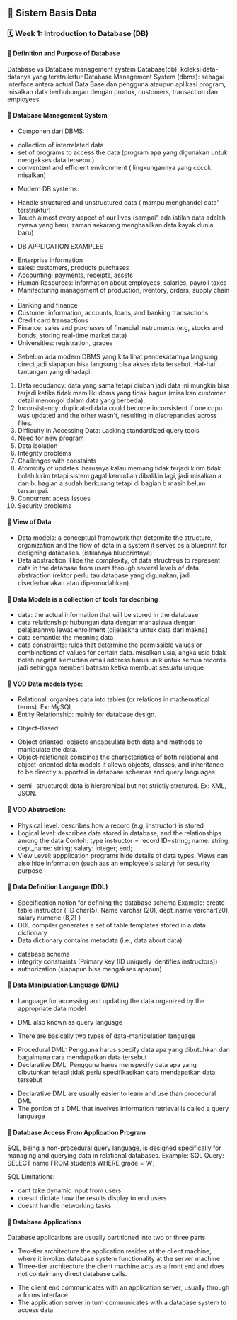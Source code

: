 ## 📘 Sistem Basis Data

### 🗓️ Week 1: Introduction to Database (DB)

#### 📍 Definition and Purpose of Database
Database vs Database management system
Database(db): koleksi data-datanya yang terstrukstur
Database Management System (dbms): sebagai interface antara actual Data Base dan pengguna ataupun aplikasi program, misalkan data berhubungan dengan produk, customers, transaction dan employees.

#### 📍 Database Management System
- Componen dari DBMS:
* collection of interrelated data
* set of programs to access the data (program apa yang digunakan untuk mengakses data tersebut)
* conventent and efficient environment ( lingkungannya yang cocok misalkan)

- Modern DB systems:
* Handle structured and unstructured data ( mampu menghandel data" terstruktur)
* Touch almost every aspect of our lives (sampai" ada istilah data adalah nyawa yang baru, zaman sekarang menghasilkan data kayak dunia baru)

- DB APPLICATION EXAMPLES
* Enterprise information
* sales: customers, products purchases
* Accounting: payments, receipts, assets
* Human Resources: Information about employees, salaries, payroll taxes
* Manifacturing management of production, iventory, orders, supply chain .
* Banking and finance
* Customer information, accounts, loans, and banking transactions.
* Credit card transactions
* Finance: sales and purchases of financial instruments (e.g, stocks and bonds; storing real-time market data)
* Universities: registration, grades

- Sebelum ada modern DBMS yang kita lihat pendekatannya langsung direct jadi siapapun bisa langsung bisa akses data tersebut. 
Hal-hal tantangan yang dihadapi:
1. Data redudancy: data yang sama tetapi diubah jadi data ini mungkin bisa terjadi ketika tidak memiliki dbms yang tidak bagus (misalkan customer detail menongol dalam data yang berbeda).
2. Inconsistency: duplicated data could become inconsistent if one copu was updated and the other wasn't, resulting in discrepancles across files.
3. Difficulty in Accessing Data: Lacking standardized query tools
4. Need for new program
5. Data isolation
6. Integrity problems
7. Challenges with constaints
8. Atomicity of updates :harusnya kalau memang tidak terjadi kirim tidak boleh kirim tetapi sistem gagal kemudian dibalikin lagi, jadi misalkan a dan b, bagian a sudah berkurang tetapi di bagian b masih belum tersampai.
9. Concurrent acess Issues
10. Security problems

#### 📍 View of Data
- Data models:
a conceptual framework that determite the structure, organization and the flow of data in a system it serves as a blueprint for designing databases. (istilahnya blueprintnya)
- Data abstraction:
Hide the complexity, of data structreus to represent data in the database from users through several levels of data abstraction (rektor perlu tau database yang digunakan, jadi disederhanakan atau dipermudahkan)

#### 📍 Data Models is a collection of tools for decribing
- data: the actual information that will be stored in the database
- data relationship: hubungan data dengan mahasiswa dengan pelajarannya lewat enrollment (dijelaskna untuk data dari makna)
- data semantic: the meaning data
- data constraints: rules that determine the permissible values or combinations of values for certain data. misalkan usia, angka usia tidak boleh negatif. kemudian email address harus unik untuk semua records jadi sehingga memberi batasan ketika membuat sesuatu unique

#### 📍 VOD Data models type:
- Relational: organizes data into tables (or relations in mathematical terms). Ex: MySQL
- Entity Relationship: mainly for database design. 
* Object-Based:
- Object oriented: objects encapsulate both data and methods to manipulate the data.
- Object-relational: combines the characteristics of both relational and object-oriented data models it allows objects, classes, and inheritance to be directly supported in database schemas and query languages
* semi- structured: data is hierarchical but not strictly strctured. Ex: XML, JSON.

#### 📍 VOD Abstraction:
- Physical level: describes how a record (e.g, instructor) is stored
- Logical level: describes data stored in database, and the relationships among the data
Contoh:
      type instructor = record
              ID=string;
              name: string;
              dept_name: string;
              salary: integer;
                end;
- View Level: appplication programs hide details of data types. Views can also hide information (such aas an employee's salary) for security purpose

#### 📍 Data Definition Language (DDL)
* Specification notion for defining the database schema
Example:     create table instructor {
                             ID                        char(5),
                             Name                 varchar (20),
                             dept_name      varchar(20),
                             salary                numeric (8,2) }
* DDL compiler generates a set of table templates stored in a data dictionary
* Data dictionary contains metadata (i.e., data about data)
- database schema
- integrity constraints (Primary key (ID uniquely identifies instructors))
- authorization (siapapun bisa mengakses apapun)

#### 📍 Data Manipulation Language (DML)
* Language for accessing and updating the data organized by the appropriate data model
- DML also known as query language
* There are basically two types of data-manipulation language
- Procedural DML: Pengguna harus specify data apa yang dibutuhkan dan bagaimana cara mendapatkan data tersebut
- Declarative DML: Pengguna harus menspecify data apa yang dibutuhkan tetapi tidak perlu spesifikasikan cara mendapatkan data tersebut
* Declarative DML are usually easier to learn and use than procedural DML
* The portion of a DML that involves information retrieval is called a query language

#### 📍 Database Access From Application Program

SQL, being a non-procedural query language, is designed specifically for managing and querying data in relational databases.
Example:
SQL Query: SELECT name FROM students WHERE grade = 'A';

SQL Limitations:
- cant take dynamic input from users
- doesnt dictate how the results display to end users
- doesnt handle networking tasks

#### 📍 Database Applications
Database applications are usually partitioned into two or three parts
* Two-tier architecture the application resides at the client machine, where it invokes database system functionality at the server machine
* Three-tier architecture the client machine acts as a front end and does not contain any direct database calls.
- The client end communicates with an application server, usually through a forms interface
- The application server in turn communicates with a database system to access data

